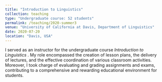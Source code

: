 ```yaml
---
title: "Introduction to Linguistics"
collection: teaching
type: "Undergraduate course: 52 students"
permalink: /teaching/2020-summer3
venue: "University of California at Davis, Department of Linguistics"
date: 2020-07-20
location: "Davis, USA"
---
```

I served as an instructor for the undergraduate course <i> Introduction to Linguistics </i>. My role encompassed the creation of lesson plans, the delivery of lectures, and the effective coordination of various classroom activities. Moreover, I took charge of evaluating and grading assignments and exams, contributing to a comprehensive and rewarding educational environment for students.